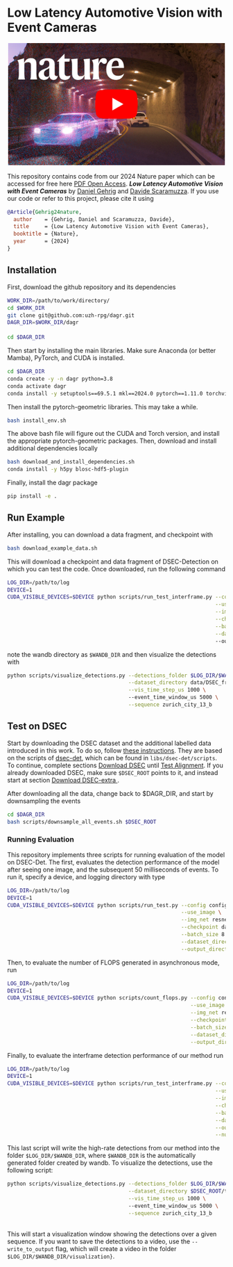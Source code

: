 # Low Latency Automotive Vision with Event Cameras

<p align="center">
<a href="https://youtu.be/dwzGhMQCc4Y">
  <img src="assets/Nature_Gehrig_YouTube_cover_yt.jpg" alt="DAGR" width="500"/>
</a>
</p>

This repository contains code from our 2024 Nature paper which can be accessed for free here [PDF Open Access](https://www.nature.com/articles/s41586-024-07409-w).
**_Low Latency Automotive Vision with Event Cameras_** by [Daniel Gehrig](https://danielgehrig18.github.io/) and [Davide Scaramuzza](http://rpg.ifi.uzh.ch/people_scaramuzza.html). 
If you use our code or refer to this project, please cite it using

```bibtex
@Article{Gehrig24nature,
  author    = {Gehrig, Daniel and Scaramuzza, Davide},
  title     = {Low Latency Automotive Vision with Event Cameras},
  booktitle = {Nature},
  year      = {2024}
}
```

## Installation
First, download the github repository and its dependencies
```bash
WORK_DIR=/path/to/work/directory/
cd $WORK_DIR
git clone git@github.com:uzh-rpg/dagr.git
DAGR_DIR=$WORK_DIR/dagr

cd $DAGR_DIR 

```
Then start by installing the main libraries. Make sure Anaconda (or better Mamba), PyTorch, and CUDA is installed. 
```bash
cd $DAGR_DIR
conda create -y -n dagr python=3.8 
conda activate dagr
conda install -y setuptools==69.5.1 mkl==2024.0 pytorch==1.11.0 torchvision==0.12.0 torchaudio==0.11.0 cudatoolkit=11.3 -c pytorch
```
Then install the pytorch-geometric libraries. This may take a while.
```bash
bash install_env.sh
```
The above bash file will figure out the CUDA and Torch version, and install the appropriate pytorch-geometric packages.
Then, download and install additional dependencies locally 
```bash
bash download_and_install_dependencies.sh
conda install -y h5py blosc-hdf5-plugin
```
Finally, install the dagr package
```bash
pip install -e .
```

## Run Example
After installing, you can download a data fragment, and checkpoint with 
```bash
bash download_example_data.sh
```
This will download a checkpoint and data fragment of DSEC-Detection on which you can test the code. 
Once downloaded, run the following command
```bash 
LOG_DIR=/path/to/log
DEVICE=1
CUDA_VISIBLE_DEVICES=$DEVICE python scripts/run_test_interframe.py --config config/dagr-s-dsec.yaml \
                                                                   --use_image \
                                                                   --img_net resnet50 \
                                                                   --checkpoint data/dagr_s_50.pth \
                                                                   --batch_size 8 \
                                                                   --dataset_directory data/DSEC_fragment \                                                        
                                                                   --output_directory $LOG_DIR
```
note the wandb directory as `$WANDB_DIR` and then visualize the detections with 
```bash
python scripts/visualize_detections.py --detections_folder $LOG_DIR/$WANDB_DIR \
                                       --dataset_directory data/DSEC_fragment/test \
                                       --vis_time_step_us 1000 \ 
                                       --event_time_window_us 5000 \
                                       --sequence zurich_city_13_b
```

## Test on DSEC
Start by downloading the DSEC dataset and the additional labelled data introduced in this work. 
To do so, follow [these instructions](https://github.com/uzh-rpg/dsec-det?tab=readme-ov-file#download-dsec). They are based on the scripts 
of [dsec-det](https://github.com/uzh-rpg/dsec-det), which can be found in `libs/dsec-det/scripts`.
To continue, complete sections [Download DSEC](https://github.com/uzh-rpg/dsec-det?tab=readme-ov-file#download-dsec) until [Test Alignment](https://github.com/uzh-rpg/dsec-det?tab=readme-ov-file#test-alignment). 
If you already downloaded DSEC, make sure `$DSEC_ROOT` points to it, and instead start at section [Download DSEC-extra
](https://github.com/uzh-rpg/dsec-det?tab=readme-ov-file#download-dsec-extra).  

After downloading all the data, change back to $DAGR_DIR, and start by downsampling the events 
```bash
cd $DAGR_DIR
bash scripts/downsample_all_events.sh $DSEC_ROOT
```

### Running Evaluation
This repository implements three scripts for running evaluation of the model on DSEC-Det. 
The first, evaluates the detection performance of the model after seeing one image, and the subsequent 50 milliseconds of events.
To run it, specify a device, and logging directory with  type 
```bash 
LOG_DIR=/path/to/log
DEVICE=1
CUDA_VISIBLE_DEVICES=$DEVICE python scripts/run_test.py --config config/dagr-s-dsec.yaml \
                                                        --use_image \
                                                        --img_net resnet50 \
                                                        --checkpoint data/dagr_s_50.pth \
                                                        --batch_size 8 \
                                                        --dataset_directory $DSEC_ROOT \
                                                        --output_directory $LOG_DIR
```
Then, to evaluate the number of FLOPS generated in asynchronous mode, run 
```bash 
LOG_DIR=/path/to/log
DEVICE=1
CUDA_VISIBLE_DEVICES=$DEVICE python scripts/count_flops.py --config config/eagr-s-dsec.yaml \
                                                           --use_image \
                                                           --img_net resnet50 \
                                                           --checkpoint data/dagr_s_50.pth \
                                                           --batch_size 8 \
                                                           --dataset_directory $DSEC_ROOT \
                                                           --output_directory $LOG_DIR
```
Finally, to evaluate the interframe detection performance of our method run
```bash
LOG_DIR=/path/to/log
DEVICE=1
CUDA_VISIBLE_DEVICES=$DEVICE python scripts/run_test_interframe.py --config config/eagr-s-dsec.yaml \
                                                                   --use_image \
                                                                   --img_net resnet50 \
                                                                   --checkpoint data/dagr_s_50.pth \
                                                                   --batch_size 8 \
                                                                   --dataset_directory $DSEC_ROOT \
                                                                   --output_directory $LOG_DIR \
                                                                   --num_interframe_steps 10
```
This last script will write the high-rate detections from our method into the folder `$LOG_DIR/$WANDB_DIR`, 
where `$WANDB_DIR` is the automatically generated folder created by wandb. 
To visualize the detections, use the following script: 
```bash
python scripts/visualize_detections.py --detections_folder $LOG_DIR/$WANDB_DIR \
                                       --dataset_directory $DSEC_ROOT/test/ \
                                       --vis_time_step_us 1000 \ 
                                       --event_time_window_us 5000 \
                                       --sequence zurich_city_13_b
                                       
```
This will start a visualization window showing the detections over a given sequence. If you want to save the detections 
to a video, use the `--write_to_output` flag, which will create a video in the folder `$LOG_DIR/$WANDB_DIR/visualization}`.  
